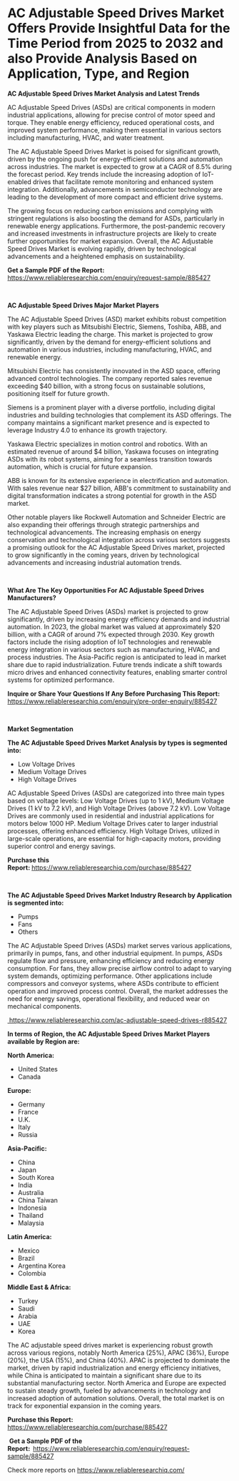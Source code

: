<p><h1>AC Adjustable Speed Drives Market Offers Provide Insightful Data for the Time Period from 2025 to 2032 and also Provide Analysis Based on Application, Type, and Region</h1></p><p><strong>AC Adjustable Speed Drives Market Analysis and Latest Trends</strong></p>
<p><p>AC Adjustable Speed Drives (ASDs) are critical components in modern industrial applications, allowing for precise control of motor speed and torque. They enable energy efficiency, reduced operational costs, and improved system performance, making them essential in various sectors including manufacturing, HVAC, and water treatment.</p><p>The AC Adjustable Speed Drives Market is poised for significant growth, driven by the ongoing push for energy-efficient solutions and automation across industries. The market is expected to grow at a CAGR of 8.5% during the forecast period. Key trends include the increasing adoption of IoT-enabled drives that facilitate remote monitoring and enhanced system integration. Additionally, advancements in semiconductor technology are leading to the development of more compact and efficient drive systems.</p><p>The growing focus on reducing carbon emissions and complying with stringent regulations is also boosting the demand for ASDs, particularly in renewable energy applications. Furthermore, the post-pandemic recovery and increased investments in infrastructure projects are likely to create further opportunities for market expansion. Overall, the AC Adjustable Speed Drives Market is evolving rapidly, driven by technological advancements and a heightened emphasis on sustainability.</p></p>
<p><strong>Get a Sample PDF of the Report:&nbsp;</strong> <a href="https://www.reliableresearchiq.com/enquiry/request-sample/885427?utm_campaign=2469&utm_medium=2&utm_source=Github&utm_content=ia&utm_term=08042025&utm_id=ac-adjustable-speed-drives">https://www.reliableresearchiq.com/enquiry/request-sample/885427</a></p>
<p>&nbsp;</p>
<p><strong>AC Adjustable Speed Drives Major Market Players</strong></p>
<p><p>The AC Adjustable Speed Drives (ASD) market exhibits robust competition with key players such as Mitsubishi Electric, Siemens, Toshiba, ABB, and Yaskawa Electric leading the charge. This market is projected to grow significantly, driven by the demand for energy-efficient solutions and automation in various industries, including manufacturing, HVAC, and renewable energy.</p><p>Mitsubishi Electric has consistently innovated in the ASD space, offering advanced control technologies. The company reported sales revenue exceeding $40 billion, with a strong focus on sustainable solutions, positioning itself for future growth.</p><p>Siemens is a prominent player with a diverse portfolio, including digital industries and building technologies that complement its ASD offerings. The company maintains a significant market presence and is expected to leverage Industry 4.0 to enhance its growth trajectory.</p><p>Yaskawa Electric specializes in motion control and robotics. With an estimated revenue of around $4 billion, Yaskawa focuses on integrating ASDs with its robot systems, aiming for a seamless transition towards automation, which is crucial for future expansion.</p><p>ABB is known for its extensive experience in electrification and automation. With sales revenue near $27 billion, ABB's commitment to sustainability and digital transformation indicates a strong potential for growth in the ASD market.</p><p>Other notable players like Rockwell Automation and Schneider Electric are also expanding their offerings through strategic partnerships and technological advancements. The increasing emphasis on energy conservation and technological integration across various sectors suggests a promising outlook for the AC Adjustable Speed Drives market, projected to grow significantly in the coming years, driven by technological advancements and increasing industrial automation trends.</p></p>
<p>&nbsp;</p>
<p><strong>What Are The Key Opportunities For AC Adjustable Speed Drives Manufacturers?</strong></p>
<p><p>The AC Adjustable Speed Drives (ASDs) market is projected to grow significantly, driven by increasing energy efficiency demands and industrial automation. In 2023, the global market was valued at approximately $20 billion, with a CAGR of around 7% expected through 2030. Key growth factors include the rising adoption of IoT technologies and renewable energy integration in various sectors such as manufacturing, HVAC, and process industries. The Asia-Pacific region is anticipated to lead in market share due to rapid industrialization. Future trends indicate a shift towards micro drives and enhanced connectivity features, enabling smarter control systems for optimized performance.</p></p>
<p><strong>Inquire or Share Your Questions If Any Before Purchasing This Report:</strong> <a href="https://www.reliableresearchiq.com/enquiry/pre-order-enquiry/885427?utm_campaign=2469&utm_medium=2&utm_source=Github&utm_content=ia&utm_term=08042025&utm_id=ac-adjustable-speed-drives">https://www.reliableresearchiq.com/enquiry/pre-order-enquiry/885427</a></p>
<p>&nbsp;</p>
<p><strong>Market Segmentation</strong></p>
<p><strong>The AC Adjustable Speed Drives Market Analysis by types is segmented into:</strong></p>
<p><ul><li>Low Voltage Drives</li><li>Medium Voltage Drives</li><li>High Voltage Drives</li></ul></p>
<p><p>AC Adjustable Speed Drives (ASDs) are categorized into three main types based on voltage levels: Low Voltage Drives (up to 1 kV), Medium Voltage Drives (1 kV to 7.2 kV), and High Voltage Drives (above 7.2 kV). Low Voltage Drives are commonly used in residential and industrial applications for motors below 1000 HP. Medium Voltage Drives cater to larger industrial processes, offering enhanced efficiency. High Voltage Drives, utilized in large-scale operations, are essential for high-capacity motors, providing superior control and energy savings.</p></p>
<p><strong>Purchase this Report:&nbsp;</strong><a href="https://www.reliableresearchiq.com/purchase/885427?utm_campaign=2469&utm_medium=2&utm_source=Github&utm_content=ia&utm_term=08042025&utm_id=ac-adjustable-speed-drives">https://www.reliableresearchiq.com/purchase/885427</a></p>
<p>&nbsp;</p>
<p><strong>The AC Adjustable Speed Drives Market Industry Research by Application is segmented into:</strong></p>
<p><ul><li>Pumps</li><li>Fans</li><li>Others</li></ul></p>
<p><p>The AC Adjustable Speed Drives (ASDs) market serves various applications, primarily in pumps, fans, and other industrial equipment. In pumps, ASDs regulate flow and pressure, enhancing efficiency and reducing energy consumption. For fans, they allow precise airflow control to adapt to varying system demands, optimizing performance. Other applications include compressors and conveyor systems, where ASDs contribute to efficient operation and improved process control. Overall, the market addresses the need for energy savings, operational flexibility, and reduced wear on mechanical components.</p></p>
<p><a href="https://www.reliableresearchiq.com/ac-adjustable-speed-drives-r885427?utm_campaign=2469&utm_medium=2&utm_source=Github&utm_content=ia&utm_term=08042025&utm_id=ac-adjustable-speed-drives">&nbsp;https://www.reliableresearchiq.com/ac-adjustable-speed-drives-r885427</a></p>
<p><strong>In terms of Region, the AC Adjustable Speed Drives Market Players available by Region are:</strong></p>
<p>
    <p> <strong> North America: </strong>
        <ul>
            <li>United States</li>
            <li>Canada</li>
        </ul>
        </p> 
    <p> <strong> Europe: </strong>
        <ul>
            <li>Germany</li>
            <li>France</li>
            <li>U.K.</li>
            <li>Italy</li>
            <li>Russia</li>
        </ul>
        </p> 
    <p> <strong> Asia-Pacific: </strong>
        <ul>
            <li>China</li>
            <li>Japan</li>
            <li>South Korea</li>
            <li>India</li>
            <li>Australia</li>
            <li>China Taiwan</li>
            <li>Indonesia</li>
            <li>Thailand</li>
            <li>Malaysia</li>
        </ul>
        </p> 
    <p> <strong> Latin America: </strong>
        <ul>
            <li>Mexico</li>
            <li>Brazil</li>
            <li>Argentina Korea</li>
            <li>Colombia</li>
        </ul>
        </p> 
    <p> <strong> Middle East & Africa: </strong>
        <ul>
            <li>Turkey</li>
            <li>Saudi</li>
            <li>Arabia</li>
            <li>UAE</li>
            <li>Korea</li>
        </ul>
    </p>
    </p>
<p><p>The AC adjustable speed drives market is experiencing robust growth across various regions, notably North America (25%), APAC (36%), Europe (20%), the USA (15%), and China (40%). APAC is projected to dominate the market, driven by rapid industrialization and energy efficiency initiatives, while China is anticipated to maintain a significant share due to its substantial manufacturing sector. North America and Europe are expected to sustain steady growth, fueled by advancements in technology and increased adoption of automation solutions. Overall, the total market is on track for exponential expansion in the coming years.</p></p>
<p><strong>Purchase this Report: </strong><a href="https://www.reliableresearchiq.com/purchase/885427?utm_campaign=2469&utm_medium=2&utm_source=Github&utm_content=ia&utm_term=08042025&utm_id=ac-adjustable-speed-drives">https://www.reliableresearchiq.com/purchase/885427</a></p>
<p>&nbsp;<strong>Get a Sample PDF of the Report:&nbsp;&nbsp;</strong><a href="https://www.reliableresearchiq.com/enquiry/request-sample/885427?utm_campaign=2469&utm_medium=2&utm_source=Github&utm_content=ia&utm_term=08042025&utm_id=ac-adjustable-speed-drives">https://www.reliableresearchiq.com/enquiry/request-sample/885427</a></p>
<p><strong></strong></p>
<p>Check more reports on <a href="https://www.reliableresearchiq.com/?utm_campaign=2469&utm_medium=2&utm_source=Github&utm_content=ia&utm_term=08042025&utm_id=ac-adjustable-speed-drives">https://www.reliableresearchiq.com/</a></p>